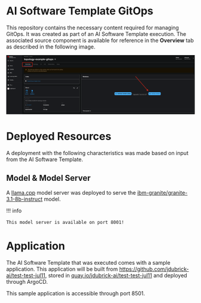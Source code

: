 # **AI Software Template GitOps**

This repository contains the necessary content required for managing GitOps. It was created as part of an AI Software Template execution. The associated source component is available for reference in the **Overview** tab as described in the following image.

![Overview Tab](./images/overview-dependency.png)

# **Deployed Resources**

A deployment with the following characteristics was made based on input from the AI Software Template.

## **Model & Model Server**

A [llama.cpp]( https://github.com/redhat-ai-dev/developer-images/tree/main/model-servers/llamacpp_python/0.3.8) model server was deployed to serve the [ibm-granite/granite-3.1-8b-instruct](https://huggingface.co/ibm-granite/granite-3.1-8b-instruct) model.

!!! info

    This model server is available on port 8001!

# **Application**

The AI Software Template that was executed comes with a sample application. This application will be built from https://github.com/jdubrick-ai/test-test-jul11, stored in [quay.io/jdubrick-ai/test-test-jul11](https://quay.io/jdubrick-ai/test-test-jul11) and deployed through ArgoCD. 

This sample application is accessible through port 8501.